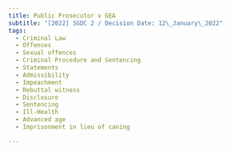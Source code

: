 ```yaml
---
title: Public Prosecutor v GEA
subtitle: "[2022] SGDC 2 / Decision Date: 12\_January\_2022"
tags:
  - Criminal Law
  - Offences
  - Sexual offences
  - Criminal Procedure and Sentencing
  - Statements
  - Admissibility
  - Impeachment
  - Rebuttal witness
  - Disclosure
  - Sentencing
  - Ill-Health
  - Advanced age
  - Imprisonment in lieu of caning

---
```

